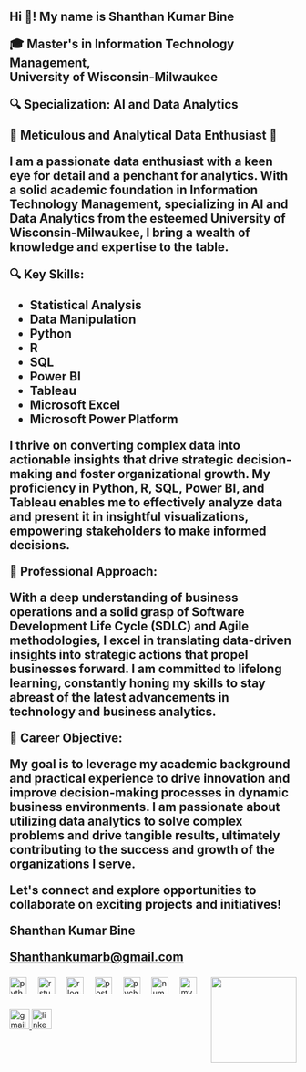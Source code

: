 <h2 align="left">
  
Hi 👋! My name is Shanthan Kumar Bine 

🎓 Master's in Information Technology Management,  
    University of Wisconsin-Milwaukee

🔍 Specialization: AI and Data Analytics

🌟 Meticulous and Analytical Data Enthusiast 🌟

I am a passionate data enthusiast with a keen eye for detail and a penchant for analytics. With a solid academic foundation in Information Technology Management, specializing in AI and Data Analytics from the esteemed University of Wisconsin-Milwaukee, I bring a wealth of knowledge and expertise to the table.

🔍 Key Skills:

<ul>
  <li>Statistical Analysis</li>
  <li>Data Manipulation</li>
  <li>Python</li>
  <li>R</li>
  <li>SQL</li>
  <li>Power BI</li>
  <li>Tableau</li>
  <li>Microsoft Excel</li>
  <li>Microsoft Power Platform</li>
</ul>

I thrive on converting complex data into actionable insights that drive strategic decision-making and foster organizational growth. My proficiency in Python, R, SQL, Power BI, and Tableau enables me to effectively analyze data and present it in insightful visualizations, empowering stakeholders to make informed decisions.

🚀 Professional Approach:

With a deep understanding of business operations and a solid grasp of Software Development Life Cycle (SDLC) and Agile methodologies, I excel in translating data-driven insights into strategic actions that propel businesses forward. I am committed to lifelong learning, constantly honing my skills to stay abreast of the latest advancements in technology and business analytics.

💼 Career Objective:

My goal is to leverage my academic background and practical experience to drive innovation and improve decision-making processes in dynamic business environments. I am passionate about utilizing data analytics to solve complex problems and drive tangible results, ultimately contributing to the success and growth of the organizations I serve.

Let's connect and explore opportunities to collaborate on exciting projects and initiatives!

Shanthan Kumar Bine

Shanthankumarb@gmail.com </h2>

###

<img align="right" height="150" src="https://i.imgflip.com/65efzo.gif](https://mir-s3-cdn-cf.behance.net/project_modules/hd/06f21a161921919.63cd7887d0a70.gif"  />

###

<div align="left">
  <img src="https://cdn.jsdelivr.net/gh/devicons/devicon/icons/python/python-original.svg" height="30" alt="python logo"  />
  <img width="12" />
  <img src="https://cdn.jsdelivr.net/gh/devicons/devicon/icons/rstudio/rstudio-original.svg" height="30" alt="rstudio logo"  />
  <img width="12" />
  <img src="https://cdn.jsdelivr.net/gh/devicons/devicon/icons/r/r-original.svg" height="30" alt="r logo"  />
  <img width="12" />
  <img src="https://cdn.jsdelivr.net/gh/devicons/devicon/icons/postgresql/postgresql-original.svg" height="30" alt="postgresql logo"  />
  <img width="12" />
  <img src="https://cdn.jsdelivr.net/gh/devicons/devicon/icons/pycharm/pycharm-original.svg" height="30" alt="pycharm logo"  />
  <img width="12" />
  <img src="https://cdn.jsdelivr.net/gh/devicons/devicon/icons/numpy/numpy-original.svg" height="30" alt="numpy logo"  />
  <img width="12" />
  <img src="https://cdn.jsdelivr.net/gh/devicons/devicon/icons/mysql/mysql-original.svg" height="30" alt="mysql logo"  />
</div>

###

<div align="left">
  <a href="mailto:Shanthankumarb@gmail.com">
    <img src="https://img.shields.io/static/v1?message=Gmail&logo=gmail&label=&color=D14836&logoColor=white&labelColor=&style=for-the-badge" height="35" alt="gmail logo"  />
  </a>
  <a href="https://www.linkedin.com/in/shanthan-kumar-bine-49b6582b8/">
    <img src="https://img.shields.io/static/v1?message=LinkedIn&logo=linkedin&label=&color=0077B5&logoColor=white&labelColor=&style=for-the-badge" height="35" alt="linkedin logo"  />
  </a>
</div>

###
